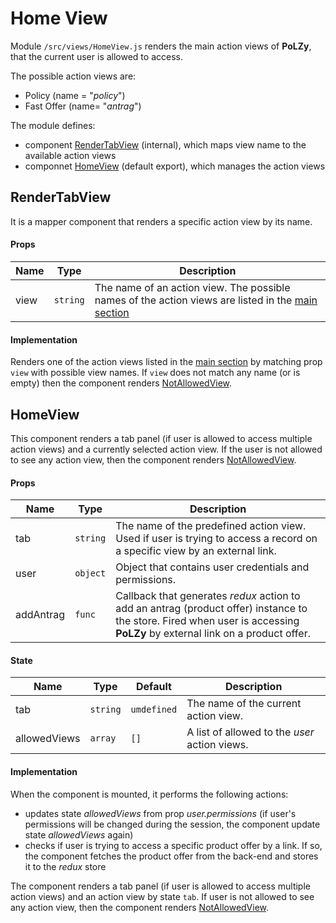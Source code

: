 Home View
=========

Module `/src/views/HomeView.js` renders the  main action views of **PoLZy**, that the current user is allowed to access.

The possible action views are:

- Policy (name = "_policy_")
- Fast Offer (name= "_antrag_")

The module defines:
- component [RenderTabView](#rendertabview) (internal), which maps view name to the available action views
- componnet [HomeView](#homeview) (default export), which manages the action views


RenderTabView
-----------------------

It is a mapper component that renders a specific action view by its name.

#### Props

| Name | Type     | Description                                                  |
| ---- | -------- | ------------------------------------------------------------ |
| view | `string` | The name of an action view. The possible names of the action views are listed in the [main section](#home-view) |


#### Implementation

Renders one of the action views listed in the [main section](#home-view) by matching prop `view` with possible view names. If `view` does not match any name (or is empty) then the component renders [NotAllowedView](#TODO:setlink).

HomeView
----------------

This component renders a tab panel (if user is allowed to access multiple action views) and a currently selected action view. If the user is not allowed to see any action view, then the component renders [NotAllowedView](#TODO:setlink).

#### Props

| Name      | Type     | Description                                                  |
| --------- | -------- | ------------------------------------------------------------ |
| tab       | `string` | The name of the predefined action view. Used if user is trying to access a record on a specific view by an external link. |
| user      | `object` | Object that contains user credentials and permissions. |
| addAntrag | `func`   | Callback that generates _redux_ action to add an antrag (product offer) instance to the store. Fired when user is accessing **PoLZy** by external link on a product offer. |

#### State

| Name         | Type     | Default     | Description                                   |
| ------------ | -------- | ----------- | --------------------------------------------- |
| tab          | `string` | `umdefined` | The name of the current action view.          |
| allowedViews | `array`  | `[]`        | A list of allowed to the _user_ action views. |


#### Implementation

When the component is mounted, it performs the following actions:
- updates state _allowedViews_ from prop _user.permissions_ (if user's permissions will be changed during the session, the component update state _allowedViews_ again)
- checks if user is trying to access a specific product offer by a link. If so, the component fetches the product offer from the back-end and stores it to the _redux_ store

The component renders a tab panel (if user is allowed to access multiple action views) and an action view by state `tab`.  If user is not allowed to see any action view, then the component renders [NotAllowedView](#TODO:setlink).
